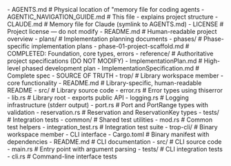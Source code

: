 <agentic-navigation-guide>
- AGENTS.md # Physical location of "memory file
 for coding agents
- AGENTIC_NAVIGATION_GUIDE.md # This file - explains project structure
- CLAUDE.md # Memory file for Claude (symlink to AGENTS.md)
- LICENSE # Project license — do not modify
- README.md # Human-readable project overview
- plans/ # Implementation planning documents
  - phases/ # Phase-specific implementation plans
    - phase-01-project-scaffold.md # COMPLETED: Foundation, core types, errors
- reference/ # Authoritative project specifications (DO NOT MODIFY)
  - ImplementationPlan.md # High-level phased development plan
  - ImplementationSpecification.md # Complete spec - SOURCE OF TRUTH
- trop/ # Library workspace member - core functionality
  - README.md # Library-specific, human-readable README
  - src/ # Library source code
    - error.rs # Error types using thiserror
    - lib.rs # Library root - exports public API
    - logging.rs # Logging infrastructure (stderr output)
    - port.rs # Port and PortRange types with validation
    - reservation.rs # Reservation and ReservationKey types
  - tests/ # Integration tests
    - common/ # Shared test utilities
      - mod.rs # Common test helpers
    - integration_test.rs # Integration test suite
- trop-cli/ # Binary workspace member - CLI interface
  - Cargo.toml # Binary manifest with dependencies
  - README.md # CLI documentation
  - src/ # CLI source code
    - main.rs # Entry point with argument parsing
  - tests/ # CLI integration tests
    - cli.rs # Command-line interface tests
</agentic-navigation-guide>
